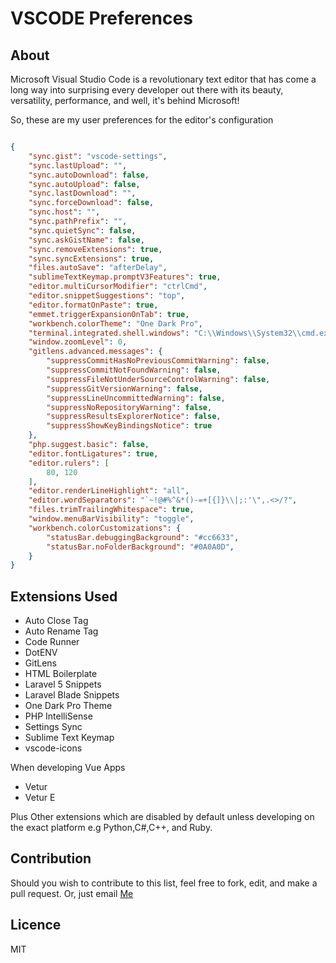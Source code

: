 # VSCODE Preferences
## About
Microsoft Visual Studio Code is a revolutionary text editor that has come a long way into surprising every developer out there with its beauty, versatility, performance, and well, it's behind Microsoft!

So, these are my user preferences for the editor's configuration
```json

{
    "sync.gist": "vscode-settings",
    "sync.lastUpload": "",
    "sync.autoDownload": false,
    "sync.autoUpload": false,
    "sync.lastDownload": "",
    "sync.forceDownload": false,
    "sync.host": "",
    "sync.pathPrefix": "",
    "sync.quietSync": false,
    "sync.askGistName": false,
    "sync.removeExtensions": true,
    "sync.syncExtensions": true,
    "files.autoSave": "afterDelay",
    "sublimeTextKeymap.promptV3Features": true,
    "editor.multiCursorModifier": "ctrlCmd",
    "editor.snippetSuggestions": "top",
    "editor.formatOnPaste": true,
    "emmet.triggerExpansionOnTab": true,
    "workbench.colorTheme": "One Dark Pro",
    "terminal.integrated.shell.windows": "C:\\Windows\\System32\\cmd.exe",
    "window.zoomLevel": 0,
    "gitlens.advanced.messages": {
        "suppressCommitHasNoPreviousCommitWarning": false,
        "suppressCommitNotFoundWarning": false,
        "suppressFileNotUnderSourceControlWarning": false,
        "suppressGitVersionWarning": false,
        "suppressLineUncommittedWarning": false,
        "suppressNoRepositoryWarning": false,
        "suppressResultsExplorerNotice": false,
        "suppressShowKeyBindingsNotice": true
    },
    "php.suggest.basic": false,
    "editor.fontLigatures": true,
    "editor.rulers": [
        80, 120
    ],
    "editor.renderLineHighlight": "all",
    "editor.wordSeparators": "`~!@#%^&*()-=+[{]}\\|;:'\",.<>/?",
    "files.trimTrailingWhitespace": true,
    "window.menuBarVisibility": "toggle",
    "workbench.colorCustomizations": {
        "statusBar.debuggingBackground": "#cc6633",
        "statusBar.noFolderBackground": "#0A0A0D",
    }
}
```

## Extensions Used
- Auto Close Tag
- Auto Rename Tag
- Code Runner
- DotENV
- GitLens
- HTML Boilerplate
- Laravel 5 Snippets
- Laravel Blade Snippets
- One Dark Pro Theme
- PHP IntelliSense
- Settings Sync
- Sublime Text Keymap
- vscode-icons

When developing Vue Apps
- Vetur
- Vetur E

Plus Other extensions which are disabled by default unless developing on the exact platform e.g Python,C#,C++, and Ruby.

## Contribution
Should you wish to contribute to this list, feel free to fork, edit, and make a pull request.
Or, just email [Me](mailto:lexxyungcarter@gmail.com)

## Licence
MIT
